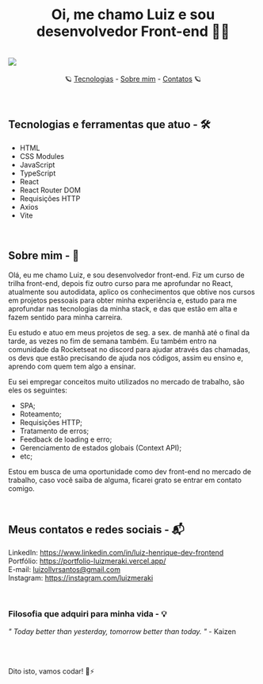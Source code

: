 <h1 align="center">Oi, me chamo Luiz e sou desenvolvedor Front-end 👨‍💻</h1>

<br>


<img align="center" src="https://user-images.githubusercontent.com/75648386/206326943-a17214d9-eae4-4429-8e2e-8f0ea4000b02.png" />


<br>
<br>


<div align="center">
  <span>🪐</span>
  <a href="#sobremim">Tecnologias</a> -  
  <a href="#sobremim">Sobre mim</a> -  
  <a href="#contatos">Contatos</a>
  <span>🪐</span>
</div>


<br>
<br>


<h2 id="tecnologias">Tecnologias e ferramentas que atuo - 🛠</h2>

<ul>
  <li>HTML</li>
  <li>CSS Modules</li>
  <li>JavaScript</li>
  <li>TypeScript</li>
  <li>React</li>
  <li>React Router DOM</li>
  <li>Requisições HTTP</li>
  <li>Axios</li>
  <li>Vite</li>
</ul>

<br>


<h2 id="sobremim">Sobre mim - 🎈</h2>

Olá, eu me chamo Luiz, e sou desenvolvedor front-end. Fiz um curso de trilha front-end, depois fiz outro curso para me aprofundar no React, atualmente sou autodidata, aplico os conhecimentos que obtive nos cursos em projetos pessoais para obter minha experiência e, estudo para me aprofundar nas tecnologias da minha stack, e das que estão em alta e fazem sentido para minha carreira. 

Eu estudo e atuo em meus projetos de seg. a sex. de manhã até o final da tarde, as vezes no fim de semana também. Eu também entro na comunidade da Rocketseat no discord para ajudar através das chamadas, os devs que estão precisando de ajuda nos códigos, assim eu ensino e, aprendo com quem tem algo a ensinar.

Eu sei empregar conceitos muito utilizados no mercado de trabalho, são eles os seguintes:

- SPA;
- Roteamento;
- Requisições HTTP;
- Tratamento de erros;
- Feedback de loading e erro;
- Gerenciamento de estados globais (Context API);
- etc;

Estou em busca de uma oportunidade como dev front-end no mercado de trabalho, caso você saiba de alguma, ficarei grato se entrar em contato comigo.

<br>


<h2 id="contatos">Meus contatos e redes sociais - 📬</h2>

LinkedIn: https://www.linkedin.com/in/luiz-henrique-dev-frontend <br>
Portfólio: https://portfolio-luizmeraki.vercel.app/ <br>
E-mail: luizollvrsantos@gmail.com <br>
Instagram: https://instagram.com/luizmeraki


<br>


### Filosofia que adquiri para minha vida - 💡

<em>" Today better than yesterday, tomorrow better than today. "</em> - Kaizen

<br>
<br>

Dito isto, vamos codar! 🎈⚡
